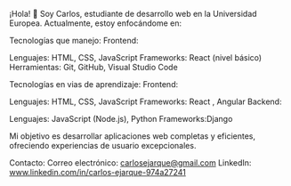 ¡Hola! 👋 Soy Carlos, estudiante de desarrollo web en la Universidad Europea. Actualmente, estoy enfocándome en:

Tecnologías que manejo:
Frontend:

Lenguajes: HTML, CSS, JavaScript
Frameworks: React (nivel básico)
Herramientas: Git, GitHub, Visual Studio Code

Tecnologías en vias de aprendizaje:
Frontend:

Lenguajes: HTML, CSS, JavaScript
Frameworks: React , Angular
Backend:

Lenguajes: JavaScript (Node.js), Python
Frameworks:Django

Mi objetivo es desarrollar aplicaciones web completas y eficientes, ofreciendo experiencias de usuario excepcionales.

Contacto:
Correo electrónico: carlosejarque@gmail.com
LinkedIn: www.linkedin.com/in/carlos-ejarque-974a27241
